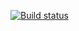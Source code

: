 [![Build status](https://ci.appveyor.com/api/projects/status/fb7wluiayiy49bj4/branch/main?svg=true)](https://ci.appveyor.com/project/Evgeniya1998/dzselenide/branch/main)
